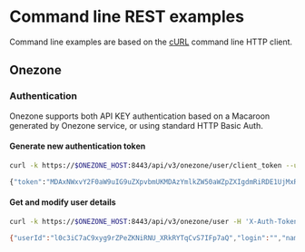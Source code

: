# Command line REST examples
Command line examples are based on the [cURL](https://curl.haxx.se/) command line HTTP client. 

## Onezone

### Authentication
Onezone supports both API KEY authentication based on a Macaroon generated by Onezone service, or using standard HTTP Basic Auth.

#### 

#### Generate new authentication token
```bash
curl -k https://$ONEZONE_HOST:8443/api/v3/onezone/user/client_token --user bkryza:PaSSwoRd

{"token":"MDAxNWxvY2F0aW9uIG9uZXpvbmUKMDAzYmlkZW50aWZpZXIgdmRiRDE1UjMxRW9BcnFIaFd1bmRmd2tBZGxxbkpSU1ZhYzNCaERwdzY4dwowMDFhY2lkIHRpbWUgPCAxNDk3MDIyNjQ1CjAwMmZzaWduYXR1cmUgyOf2OOM4LZaW3WrHdDj1jRzHCBgMMc3ma8kI7T6yWWMK"}
```

#### Get and modify user details
```bash
curl -k https://$ONEZONE_HOST:8443/api/v3/onezone/user -H 'X-Auth-Token:MDAxNWxvY2F0aW9uIG9uZXpvbmUKMDAzYmlkZW50aWZpZXIgdmRiRDE1UjMxRW9BcnFIaFd1bmRmd2tBZGxxbkpSU1ZhYzNCaERwdzY4dwowMDFhY2lkIHRpbWUgPCAxNDk3MDIyNjQ1CjAwMmZzaWduYXR1cmUgyOf2OOM4LZaW3WrHdDj1jRzHCBgMMc3ma8kI7T6yWWMK'

{"userId":"l0c3iC7aC9xyg9rZPeZKNiRNU_XRkRYTqCvS7IFp7aQ","login":"","name":"Bartosz Kryza","connectedAccounts":[{"provider_id":"plgrid","user_id":"plgkryza","login":"plgkryza","name":"Bartosz Kryza","email_list":["bkryza@example.com"]}],"alias":"","emailList":["bkryza@example.com"]}
```
